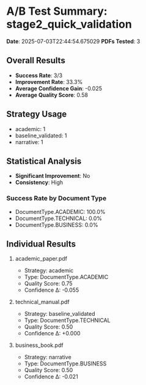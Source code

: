 # A/B Test Summary: stage2_quick_validation

**Date**: 2025-07-03T22:44:54.675029
**PDFs Tested**: 3

## Overall Results

- **Success Rate**: 3/3
- **Improvement Rate**: 33.3%
- **Average Confidence Gain**: -0.025
- **Average Quality Score**: 0.58

## Strategy Usage

- academic: 1
- baseline_validated: 1
- narrative: 1

## Statistical Analysis

- **Significant Improvement**: No
- **Consistency**: High

### Success Rate by Document Type

- DocumentType.ACADEMIC: 100.0%
- DocumentType.TECHNICAL: 0.0%
- DocumentType.BUSINESS: 0.0%

## Individual Results

1. academic_paper.pdf
   - Strategy: academic
   - Type: DocumentType.ACADEMIC
   - Quality Score: 0.75
   - Confidence Δ: -0.055

2. technical_manual.pdf
   - Strategy: baseline_validated
   - Type: DocumentType.TECHNICAL
   - Quality Score: 0.50
   - Confidence Δ: +0.000

3. business_book.pdf
   - Strategy: narrative
   - Type: DocumentType.BUSINESS
   - Quality Score: 0.50
   - Confidence Δ: -0.021

